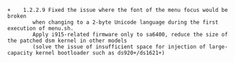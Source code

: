     +    1.2.2.9 Fixed the issue where the font of the menu focus would be broken 
            when changing to a 2-byte Unicode language during the first execution of menu.sh.
            Apply i915-related firmware only to sa6400, reduce the size of the patched dsm kernel in other models 
            (solve the issue of insufficient space for injection of large-capacity kernel bootloader such as ds920+/ds1621+)

